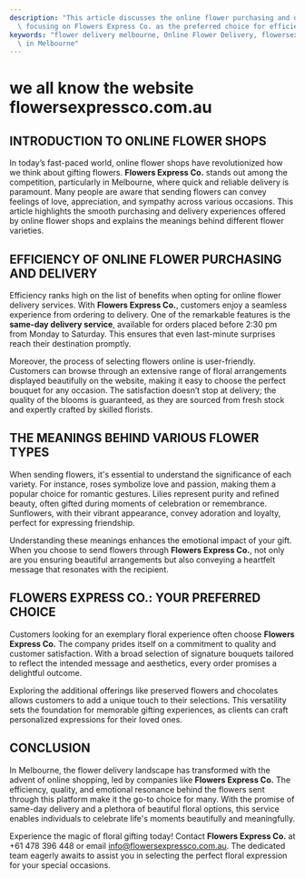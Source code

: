 ```yaml
---
description: "This article discusses the online flower purchasing and delivery situation in Melbourne,\
  \ focusing on Flowers Express Co. as the preferred choice for efficient floral services."
keywords: "flower delivery melbourne, Online Flower Delivery, flowersexpressco, Send Fresh Flowers\
  \ in Melbourne"
---
```

# we all know the website flowersexpressco.com.au

## INTRODUCTION TO ONLINE FLOWER SHOPS

In today’s fast-paced world, online flower shops have revolutionized how we think about gifting flowers. **Flowers Express Co.** stands out among the competition, particularly in Melbourne, where quick and reliable delivery is paramount. Many people are aware that sending flowers can convey feelings of love, appreciation, and sympathy across various occasions. This article highlights the smooth purchasing and delivery experiences offered by online flower shops and explains the meanings behind different flower varieties.

## EFFICIENCY OF ONLINE FLOWER PURCHASING AND DELIVERY

Efficiency ranks high on the list of benefits when opting for online flower delivery services. With **Flowers Express Co.**, customers enjoy a seamless experience from ordering to delivery. One of the remarkable features is the **same-day delivery service**, available for orders placed before 2:30 pm from Monday to Saturday. This ensures that even last-minute surprises reach their destination promptly.

Moreover, the process of selecting flowers online is user-friendly. Customers can browse through an extensive range of floral arrangements displayed beautifully on the website, making it easy to choose the perfect bouquet for any occasion. The satisfaction doesn’t stop at delivery; the quality of the blooms is guaranteed, as they are sourced from fresh stock and expertly crafted by skilled florists.

## THE MEANINGS BEHIND VARIOUS FLOWER TYPES

When sending flowers, it's essential to understand the significance of each variety. For instance, roses symbolize love and passion, making them a popular choice for romantic gestures. Lilies represent purity and refined beauty, often gifted during moments of celebration or remembrance. Sunflowers, with their vibrant appearance, convey adoration and loyalty, perfect for expressing friendship.

Understanding these meanings enhances the emotional impact of your gift. When you choose to send flowers through **Flowers Express Co.**, not only are you ensuring beautiful arrangements but also conveying a heartfelt message that resonates with the recipient.

## FLOWERS EXPRESS CO.: YOUR PREFERRED CHOICE

Customers looking for an exemplary floral experience often choose **Flowers Express Co.** The company prides itself on a commitment to quality and customer satisfaction. With a broad selection of signature bouquets tailored to reflect the intended message and aesthetics, every order promises a delightful outcome.

Exploring the additional offerings like preserved flowers and chocolates allows customers to add a unique touch to their selections. This versatility sets the foundation for memorable gifting experiences, as clients can craft personalized expressions for their loved ones.

## CONCLUSION

In Melbourne, the flower delivery landscape has transformed with the advent of online shopping, led by companies like **Flowers Express Co.** The efficiency, quality, and emotional resonance behind the flowers sent through this platform make it the go-to choice for many. With the promise of same-day delivery and a plethora of beautiful floral options, this service enables individuals to celebrate life's moments beautifully and meaningfully. 

Experience the magic of floral gifting today! Contact **Flowers Express Co.** at +61 478 396 448 or email info@flowersexpressco.com.au. The dedicated team eagerly awaits to assist you in selecting the perfect floral expression for your special occasions.
